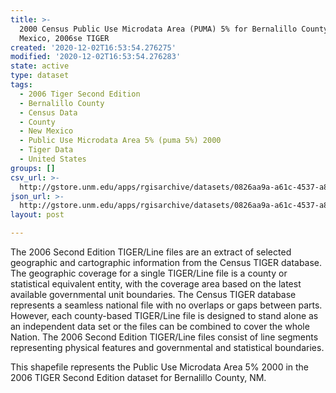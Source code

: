 ```yaml
---
title: >-
  2000 Census Public Use Microdata Area (PUMA) 5% for Bernalillo County, New
  Mexico, 2006se TIGER
created: '2020-12-02T16:53:54.276275'
modified: '2020-12-02T16:53:54.276283'
state: active
type: dataset
tags:
  - 2006 Tiger Second Edition
  - Bernalillo County
  - Census Data
  - County
  - New Mexico
  - Public Use Microdata Area 5% (puma 5%) 2000
  - Tiger Data
  - United States
groups: []
csv_url: >-
  http://gstore.unm.edu/apps/rgisarchive/datasets/0826aa9a-a61c-4537-a8d7-eb01881a3b00/tgr2006se_bern_puma5.derived.csv
json_url: >-
  http://gstore.unm.edu/apps/rgisarchive/datasets/0826aa9a-a61c-4537-a8d7-eb01881a3b00/tgr2006se_bern_puma5.derived.json
layout: post

---
```

The 2006 Second Edition TIGER/Line files are an extract of selected geographic and cartographic information from the Census TIGER database.  The geographic coverage for a single TIGER/Line file is a county or statistical equivalent entity, with the coverage area based on the latest available governmental unit boundaries. The Census TIGER database represents a seamless national file with no overlaps or gaps between parts.  However, each county-based TIGER/Line file is designed to stand alone as an independent data set or the files can be combined to cover the whole Nation.  The 2006 Second Edition  TIGER/Line files consist of line segments representing physical features and governmental and statistical boundaries.  

This shapefile represents the Public Use Microdata Area 5% 2000 in the 2006 TIGER Second Edition dataset for Bernalillo County, NM.
